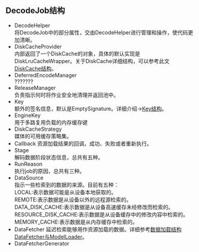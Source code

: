 ## DecodeJob结构

- DecodeHelper  
将DecodeJob中的部分属性，交由DecodeHelper进行管理和操作，使代码更加清晰。
- DiskCacheProvider  
内部返回了一个DiskCache的对象，具体的默认实现是DiskLruCacheWrapper。关于DiskCache详细结构，可以参考此文[DiskCache结构](disk_cache.md)。
- DeferredEncodeManager  
???????
- ReleaseManager  
负责指示何时将作业安全地清理并返回池中。
- Key  
额外的签名信息，默认是EmptySignature。详细介绍->[Key结构](key.md)。
- EngineKey  
用于多路复用负载的内存缓存键
- DiskCacheStrategy  
媒体的可用缓存策略集。
- Callback
资源加载结果的回调，成功、失败或者重新执行。
- Stage  
解码数据阶段状态信息，总共有五种。
- RunReason  
执行job的原因，总共有三种。
- DataSource  
指示一些检索到的数据的来源。目前有五种：  
LOCAL:表示数据可能是从设备本地获取的。  
REMOTE:表示数据是从设备以外的远程源检索的。  
DATA_DISK_CACHE:表示数据是从设备高速缓存未经修改而检索的。  
RESOURCE_DISK_CACHE:表示数据是从设备缓存中的修改内容中检索的。  
MEMORY_CACHE:表示数据是从内存缓存中检索的。
- DataFetcher
延迟检索能够用作资源加载的数据。详细参考[数据加载结构DataFetcher与ModelLoader](datafetcher_and_modelloader.md)。
- DataFetcherGenerator

